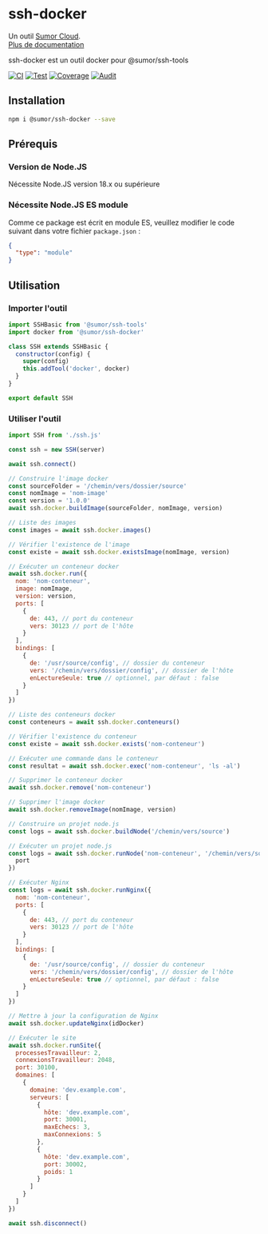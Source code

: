 # ssh-docker

Un outil [Sumor Cloud](https://sumor.cloud).  
[Plus de documentation](https://sumor.cloud/ssh-docker)

ssh-docker est un outil docker pour @sumor/ssh-tools

[![CI](https://github.com/sumor-cloud/ssh-docker/actions/workflows/ci.yml/badge.svg)](https://github.com/sumor-cloud/ssh-docker/actions/workflows/ci.yml)
[![Test](https://github.com/sumor-cloud/ssh-docker/actions/workflows/ut.yml/badge.svg)](https://github.com/sumor-cloud/ssh-docker/actions/workflows/ut.yml)
[![Coverage](https://github.com/sumor-cloud/ssh-docker/actions/workflows/coverage.yml/badge.svg)](https://github.com/sumor-cloud/ssh-docker/actions/workflows/coverage.yml)
[![Audit](https://github.com/sumor-cloud/ssh-docker/actions/workflows/audit.yml/badge.svg)](https://github.com/sumor-cloud/ssh-docker/actions/workflows/audit.yml)

## Installation

```bash
npm i @sumor/ssh-docker --save
```

## Prérequis

### Version de Node.JS

Nécessite Node.JS version 18.x ou supérieure

### Nécessite Node.JS ES module

Comme ce package est écrit en module ES, veuillez modifier le code suivant dans votre fichier `package.json` :

```json
{
  "type": "module"
}
```

## Utilisation

### Importer l'outil

```js
import SSHBasic from '@sumor/ssh-tools'
import docker from '@sumor/ssh-docker'

class SSH extends SSHBasic {
  constructor(config) {
    super(config)
    this.addTool('docker', docker)
  }
}

export default SSH
```

### Utiliser l'outil

```js
import SSH from './ssh.js'

const ssh = new SSH(server)

await ssh.connect()

// Construire l'image docker
const sourceFolder = '/chemin/vers/dossier/source'
const nomImage = 'nom-image'
const version = '1.0.0'
await ssh.docker.buildImage(sourceFolder, nomImage, version)

// Liste des images
const images = await ssh.docker.images()

// Vérifier l'existence de l'image
const existe = await ssh.docker.existsImage(nomImage, version)

// Exécuter un conteneur docker
await ssh.docker.run({
  nom: 'nom-conteneur',
  image: nomImage,
  version: version,
  ports: [
    {
      de: 443, // port du conteneur
      vers: 30123 // port de l'hôte
    }
  ],
  bindings: [
    {
      de: '/usr/source/config', // dossier du conteneur
      vers: '/chemin/vers/dossier/config', // dossier de l'hôte
      enLectureSeule: true // optionnel, par défaut : false
    }
  ]
})

// Liste des conteneurs docker
const conteneurs = await ssh.docker.conteneurs()

// Vérifier l'existence du conteneur
const existe = await ssh.docker.exists('nom-conteneur')

// Exécuter une commande dans le conteneur
const resultat = await ssh.docker.exec('nom-conteneur', 'ls -al')

// Supprimer le conteneur docker
await ssh.docker.remove('nom-conteneur')

// Supprimer l'image docker
await ssh.docker.removeImage(nomImage, version)

// Construire un projet node.js
const logs = await ssh.docker.buildNode('/chemin/vers/source')

// Exécuter un projet node.js
const logs = await ssh.docker.runNode('nom-conteneur', '/chemin/vers/source', {
  port
})

// Exécuter Nginx
const logs = await ssh.docker.runNginx({
  nom: 'nom-conteneur',
  ports: [
    {
      de: 443, // port du conteneur
      vers: 30123 // port de l'hôte
    }
  ],
  bindings: [
    {
      de: '/usr/source/config', // dossier du conteneur
      vers: '/chemin/vers/dossier/config', // dossier de l'hôte
      enLectureSeule: true // optionnel, par défaut : false
    }
  ]
})

// Mettre à jour la configuration de Nginx
await ssh.docker.updateNginx(idDocker)

// Exécuter le site
await ssh.docker.runSite({
  processesTravailleur: 2,
  connexionsTravailleur: 2048,
  port: 30100,
  domaines: [
    {
      domaine: 'dev.example.com',
      serveurs: [
        {
          hôte: 'dev.example.com',
          port: 30001,
          maxEchecs: 3,
          maxConnexions: 5
        },
        {
          hôte: 'dev.example.com',
          port: 30002,
          poids: 1
        }
      ]
    }
  ]
})

await ssh.disconnect()
```
